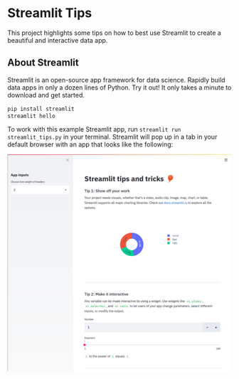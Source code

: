 # Streamlit Tips
This project highlights some tips on how to best use Streamlit to create a beautiful and interactive data app.

## About Streamlit
Streamlit is an open-source app framework for data science. Rapidly build data apps in only a dozen lines of Python. Try it out! It only takes a minute to download and get started.

```
pip install streamlit
streamlit hello
```

To work with this example Streamlit app, run `streamlit run streamlit_tips.py` in your terminal. Streamlit will pop up in a tab in your default browser with an app that looks like the following:

![streamlit-tips](streamlit-tips.png)
